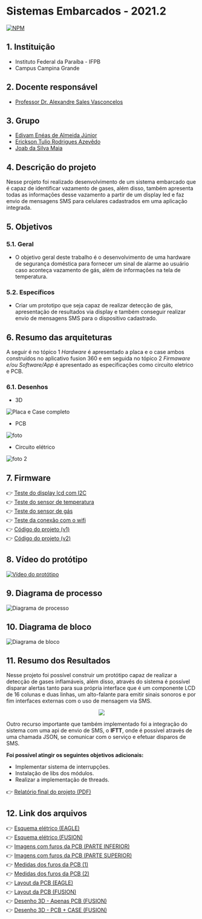 # Sistemas Embarcados - 2021.2

[![NPM](https://img.shields.io/npm/l/react)](https://github.com/venzel/sistemas-embarcados/blob/master/LICENSE)

## 1. Instituição

-   Instituto Federal da Paraíba - IFPB
-   Campus Campina Grande

## 2. Docente responsável

-   [Professor Dr. Alexandre Sales Vasconcelos](https://github.com/alexandresvifpb)

## 3. Grupo

-   [Edivam Enéas de Almeida Júnior](https://github.com/venzel)
-   [Erickson Tulio Rodrigues Azevêdo](https://github.com/Erickson-Eng)
-   [Joab da Silva Maia](https://github.com/JoabMaia)

## 4. Descrição do projeto

Nesse projeto foi realizado desenvolvimento de um sistema embarcado que é capaz de identificar vazamento de gases, além disso, também apresenta todas as informações desse vazamento a partir de um display led e faz envio de mensagens SMS para celulares cadastrados em uma aplicação integrada.

## 5. Objetivos

### 5.1. Geral

-   O objetivo geral deste trabalho é o desenvolvimento de uma hardware de segurança doméstica para fornecer um sinal de alarme ao usuário caso aconteça vazamento de gás, além de informações na tela de temperatura.

### 5.2. Específicos

-   Criar um prototipo que seja capaz de realizar detecção de gás, apresentação de resultados via display e também conseguir realizar envio de mensagens SMS para o dispositivo cadastrado.

## 6. Resumo das arquiteturas

A seguir é no tópico 1 _Hardware_ é apresentado a placa e o case ambos construídos no aplicativo fusion 360 e em seguida no tópico 2 _Firmaware e/ou Software/App_ é apresentado as especificações como circuito eletrico e PCB.

### 6.1. Desenhos

-   3D

![Placa e Case completo](https://github.com/Erickson-Eng/sistemas-embarcados/blob/main/hardware/Placa%20e%20case.jpeg)

-   PCB

![foto](https://github.com/Erickson-Eng/sistemas-embarcados/blob/main/hardware/Foto2.jpeg)

-   Circuito elétrico

![foto 2](https://github.com/Erickson-Eng/sistemas-embarcados/blob/main/hardware/Foto1.jpeg)

## 7. Firmware

👉 [Teste do display lcd com I2C](./codes/teste_lcd_I2C/teste_lcd_I2C.ino)<br />
👉 [Teste do sensor de temperatura](./codes/teste_sensor_temperatura/teste_sensor_temperatura.ino)<br />
👉 [Teste do sensor de gás](./codes/teste_sensor-gas/teste_sensor-gas.ino)<br />
👉 [Teste da conexão com o wifi](./codes/teste_wifi/teste_wifi.ino)<br />
👉 [Código do projeto (v1)](./codes/codigo_final_projeto/codigo_final_projeto.ino)<br />
👉 [Código do projeto (v2)](./codes/projeto)

## 8. Vídeo do protótipo

[![Vídeo do protótipo](https://img.youtube.com/vi/XGZ1nPyMRSw/0.jpg)](https://www.youtube.com/watch?v=XGZ1nPyMRSw)

## 9. Diagrama de processo

![Diagrama de processo](./images/diagrama-sensor-v5.png)

## 10. Diagrama de bloco

![Diagrama de bloco](./images/modulo.jpeg)

## 11. Resumo dos Resultados

Nesse projeto foi possível construir um protótipo capaz de realizar a detecção de gases inflamáveis, além disso, através do sistema é possível disparar alertas tanto para sua própria interface que é um componente LCD de 16 colunas e duas linhas, um alto-falante para emitir sinais sonoros e por fim interfaces externas com o uso de mensagem via SMS.

<div align="center"><img src="./images/iftt.png" /></div>

Outro recurso importante que também implementado foi a integração do sistema com uma api de envio de SMS, o **IFTT**, onde é possível através de uma chamada JSON, se comunicar com o serviço e efetuar disparos de SMS.

**Foi possível atingir os seguintes objetivos adicionais:**

-   Implementar sistema de interrupções.
-   Instalação de libs dos módulos.
-   Realizar a implementação de threads.

👉 [Relatório final do projeto (PDF)](./results/relatorio-final.pdf)<br />

## 12. Link dos arquivos

👉 [Esquema elétrico (EAGLE)](./3d/projeto_dispositivo_alarme_gas/esquema_eletrico/esquema_eletrico_eagle.sch)<br />
👉 [Esquema elétrico (FUSION)](./3d/projeto_dispositivo_alarme_gas/esquema_eletrico/esquema_eletrico_fusion.fsch)<br />
👉 [Imagens com furos da PCB (PARTE INFERIOR)](./3d/projeto_dispositivo_alarme_gas/imagem_bottom_side_da_pcb_manufacturing/imagem_bottom_side_da_pcb_manufacturing.png)<br />
👉 [Imagens com furos da PCB (PARTE SUPERIOR)](./3d/projeto_dispositivo_alarme_gas/imagem_top_side_da_pcb_manufacturing/imagem_top_side_da_pcb_manufacturing.png)<br />
👉 [Medidas dos furos da PCB (1)](./3d/projeto_dispositivo_alarme_gas/imagem_drils_da_pcb/imagem_drils_da_pcb.png)<br />
👉 [Medidas dos furos da PCB (2)](./3d/projeto_dispositivo_alarme_gas/imagem_drils_da_pcb/metricas_drills.csv)<br />
👉 [Layout da PCB (EAGLE)](./3d/projeto_dispositivo_alarme_gas/layout_da_pcb/layout_da_pcb_eagle.brd)<br />
👉 [Layout da PCB (FUSION)](./3d/projeto_dispositivo_alarme_gas/layout_da_pcb/layout_da_pcb_fusion.fbrd)<br />
👉 [Desenho 3D - Apenas PCB (FUSION)](./3d/projeto_dispositivo_alarme_gas/modelo_3d_da_pcb/modelo_3d_da_pcb.f3d)<br />
👉 [Desenho 3D - PCB + CASE (FUSION)](./3d/projeto_dispositivo_alarme_gas/modelo_3d_da_pcb/modelo_3d_da_pcb_e_case.f3z)
